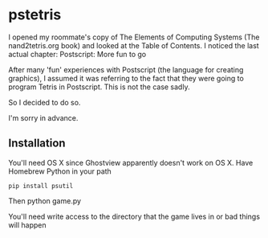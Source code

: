 pstetris
========
I opened my roommate's copy of The Elements of Computing Systems (The nand2tetris.org book) and looked at the Table of Contents.
I noticed the last actual chapter:
Postscript: More fun to go

After many 'fun' experiences with Postscript (the language for creating graphics), I assumed it was referring to the fact that they were going to program Tetris in Postscript. This is not the case sadly.

So I decided to do so.

I'm sorry in advance.

Installation
--------------
You'll need OS X since Ghostview apparently doesn't work on OS X. 
Have Homebrew Python in your path

    pip install psutil

Then
    python game.py

You'll need write access to the directory that the game lives in or bad things will happen
